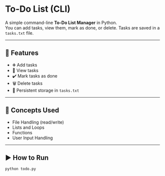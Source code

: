 # To-Do List (CLI)

A simple command-line **To-Do List Manager** in Python.  
You can add tasks, view them, mark as done, or delete. Tasks are saved in a `tasks.txt` file.

---

## 🔑 Features
- ➕ Add tasks  
- 📜 View tasks  
- ✔️ Mark tasks as done  
- 🗑️ Delete tasks  
- 💾 Persistent storage in `tasks.txt`

---

## 🧠 Concepts Used
- File Handling (read/write)  
- Lists and Loops  
- Functions  
- User Input Handling  

---

## ▶️ How to Run
```bash
python todo.py
